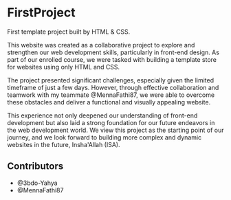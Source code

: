 # FirstProject
First template project built by HTML &amp; CSS.

This website was created as a collaborative project to explore and
strengthen our web development skills, particularly in front-end design.
As part of our enrolled course, we were tasked with building a template
store for websites using only HTML and CSS.

The project presented significant challenges, especially given the
limited timeframe of just a few days. However, through effective
collaboration and teamwork with my teammate \@MennaFathi87, we were able
to overcome these obstacles and deliver a functional and visually
appealing website.

This experience not only deepened our understanding of front-end
development but also laid a strong foundation for our future endeavors
in the web development world. We view this project as the starting point
of our journey, and we look forward to building more complex and dynamic
websites in the future, Insha\'Allah (ISA).

## Contributors
- @3bdo-Yahya
- @MennaFathi87
